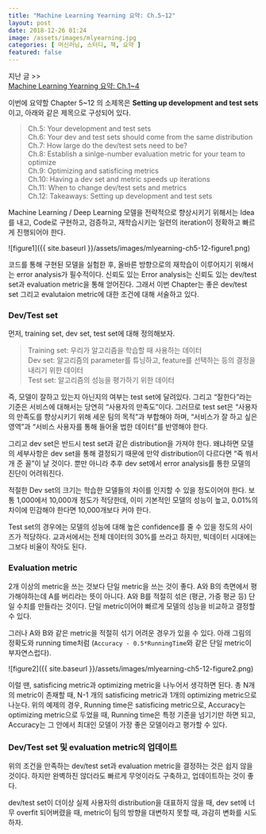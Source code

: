 ```yaml
---
title: "Machine Learning Yearning 요약: Ch.5~12"
layout: post
date: 2018-12-26 01:24
image: /assets/images/mlyearning.jpg
categories: [ 머신러닝, 스터디, 책, 요약 ]
featured: false
---
```


지난 글 >> <br> [Machine Learning Yearning 요약: Ch.1~4](https://inmoonlight.github.io/%EB%A8%B8%EC%8B%A0%EB%9F%AC%EB%8B%9D/%EC%8A%A4%ED%84%B0%EB%94%94/%EC%B1%85/%EC%9A%94%EC%95%BD/2018/12/25/Machine-Learning-Yearning-%EC%9A%94%EC%95%BD-Ch.1~4.html)

<div class="breaker"></div>

이번에 요약할 Chapter 5~12 의 소제목은 **Setting up development and test sets** 이고, 아래와 같은 제목으로 구성되어 있다. 

> Ch.5: Your development and test sets <br>
> Ch.6: Your dev and test sets should come from the same distribution <br>
> Ch.7: How large do the dev/test sets need to be? <br>
> Ch.8: Establish a sinlge-number evaluation metric for your team to optimize <br>
> Ch.9: Optimizing and satisficing metrics <br>
> Ch.10: Having a dev set and metric speeds up iterations <br>
> Ch.11: When to change dev/test sets and metrics <br>
> Ch.12: Takeaways: Setting up development and test sets

Machine Learning / Deep Learning 모델을 전략적으로 향상시키기 위해서는 Idea를 내고, Code로 구현하고, 검증하고, 재학습시키는 일련의 iteration이 정확하고 빠르게 진행되어야 한다. 

![figure1]({{ site.baseurl }}/assets/images/mlyearning-ch5-12-figure1.png)

코드를 통해 구현된 모델을 실험한 후, 올바른 방향으로의 재학습이 이루어지기 위해서는 error analysis가 필수적이다. 신뢰도 있는 Error analysis는 신뢰도 있는 dev/test set과 evaluation metric을 통해 얻어진다. 그래서 이번 Chapter는 좋은 dev/test set 그리고 evalutaion metric에 대한 조건에 대해 서술하고 있다. 

<div class="breaker"></div>

### Dev/Test set
먼저, training set, dev set, test set에 대해 정의해보자.

> Training set: 우리가 알고리즘을 학습할 때 사용하는 데이터 <br>
> Dev set: 알고리즘의 parameter를 튜닝하고, feature를 선택하는 등의 결정을 내리기 위한 데이터 <br>
> Test set: 알고리즘의 성능을 평가하기 위한 데이터 <br>

즉, 모델이 잘하고 있는지 아닌지의 여부는 test set에 달려있다. 그리고 “잘한다”라는 기준은 서비스에 대해서는 당연히 “사용자의 만족도”이다. 그러므로 test set은 “사용자의 만족도를 향상시키기 위해 세운 팀의 목적”과 부합해야 하며, “서비스가 잘 하고 싶은 영역”과 “서비스 사용자를 통해 들어올 법한 데이터”를 반영해야 한다.

그리고 dev set은 반드시 test set과 같은 distribution을 가져야 한다. 왜냐하면 모델의 세부사항은 dev set을 통해 결정되기 때문에 만약 distribution이 다르다면 “죽 쒀서 개 준 꼴”이 날 것이다. 뿐만 아니라 추후 dev set에서 error analysis를 통한 모델의 진단이 어려워진다. 

적절한 Dev set의 크기는 학습한 모델들의 차이를 인지할 수 있을 정도이어야 한다. 보통 1,000에서 10,000개 정도가 적당한데, 이미 기본적인 모델의 성능이 높고, 0.01%의 차이에 민감해야 한다면 10,000개보다 커야 한다. 

Test set의 경우에는 모델의 성능에 대해 높은 confidence를 줄 수 있을 정도의 사이즈가 적당하다. 교과서에서는 전체 데이터의 30%를 쓰라고 하지만, 빅데이터 시대에는 그보다 비율이 작아도 된다. 

### Evaluation metric
2개 이상의 metric을 쓰는 것보다 단일 metric을 쓰는 것이 좋다. A와 B의 측면에서 평가해야하는데 A를 버리라는 뜻이 아니다. A와 B를 적절히 섞은 (평균, 가중 평균 등) 단일 수치를 만들라는 것이다. 단일 metric이어야 빠르게 모델의 성능을 비교하고 결정할 수 있다. 

그러나 A와 B와 같은 metric을 적절히 섞기 어려운 경우가 있을 수 있다. 아래 그림의 정확도와 running time처럼 (`Accuracy - 0.5*RunningTime`와 같은 단일 metric이 부자연스럽다).

![figure2]({{ site.baseurl }}/assets/images/mlyearning-ch5-12-figure2.png)

이럴 땐, satisficing metric과 optimizing metric을 나누어서 생각하면 된다. 총 N개의 metric이 존재할 때, N-1 개의 satisficing metric과 1개의 optimizing metric으로 나눈다. 위의 예제의 경우, Running time은 satisficing metric으로, Accuracy는 optimizing metric으로 두었을 때, Running time은 특정 기준을 넘기기만 하면 되고, Accuracy는 그 안에서 최대인 모델이 가장 좋은 모델이라고 평가할 수 있다. 

### Dev/Test set 및 evaluation metric의 업데이트
위의 조건을 만족하는 dev/test set과 evaluation metric을 결정하는 것은 쉽지 않을 것이다. 하지만 완벽하진 않더라도 빠르게 무엇이라도 구축하고, 업데이트하는 것이 좋다.

dev/test set이 더이상 실제 사용자의 distribution을 대표하지 않을 때, dev set에 너무 overfit 되어버렸을 때, metric이 팀의 방향을 대변하지 못할 때, 과감히 변화를 시도하자. 